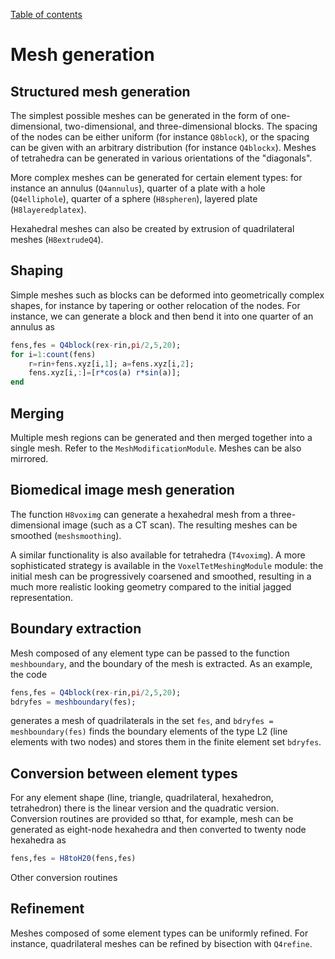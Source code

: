 [Table of contents](https://petrkryslucsd.github.io/FinEtools.jl)

# Mesh generation

## Structured mesh generation

The simplest possible meshes can be generated in the form of one-dimensional, two-dimensional, and three-dimensional blocks. The spacing of the nodes can be either uniform (for instance `Q8block`), or the spacing can be given with an arbitrary distribution (for instance `Q4blockx`). Meshes of tetrahedra can be generated in various orientations of the "diagonals".

More complex meshes can be generated for certain element types: for instance an annulus (`Q4annulus`), quarter of a plate with a hole (`Q4elliphole`), quarter of a sphere (`H8spheren`), layered plate (`H8layeredplatex`).

Hexahedral meshes can also be created by extrusion of  quadrilateral meshes (`H8extrudeQ4`).

## Shaping

Simple meshes  such as blocks can be deformed into geometrically complex shapes, for instance  by tapering  or oother relocation of the nodes. For instance, we can generate a block  and then bend it  into one quarter  of  an annulus as

```julia
fens,fes = Q4block(rex-rin,pi/2,5,20);
for i=1:count(fens)
    r=rin+fens.xyz[i,1]; a=fens.xyz[i,2];
    fens.xyz[i,:]=[r*cos(a) r*sin(a)];
end
```

## Merging

Multiple mesh regions  can be generated and then merged together into a single mesh. Refer to the `MeshModificationModule`. Meshes can be also mirrored.

## Biomedical image mesh generation

The function `H8voximg` can generate a hexahedral mesh from a three-dimensional image (such as a CT scan). The resulting meshes can be smoothed (`meshsmoothing`).

A similar functionality  is also available for tetrahedra (`T4voximg`). A more sophisticated strategy is available in the `VoxelTetMeshingModule` module: the initial mesh can be progressively coarsened and smoothed, resulting  in a much more realistic looking geometry compared  to the initial jagged representation.

## Boundary extraction

Mesh  composed of  any element type can be passed to the function  `meshboundary`, and  the boundary of the mesh is extracted. As an example, the code

```julia
fens,fes = Q4block(rex-rin,pi/2,5,20);
bdryfes = meshboundary(fes);
```

generates a mesh of quadrilaterals in the set `fes`,  and `bdryfes = meshboundary(fes)` finds the boundary elements of the type L2 (line elements with two nodes) and stores them in the  finite element set `bdryfes`.

## Conversion  between element types

For any element shape  (line, triangle,  quadrilateral, hexahedron, tetrahedron) there is  the linear version and the quadratic version. Conversion routines are provided so tthat, for example, mesh can be generated as eight-node  hexahedra  and then converted  to twenty node hexahedra as

```julia
fens,fes = H8toH20(fens,fes)
```

Other conversion routines

## Refinement

Meshes composed of some  element types can be uniformly refined. For instance, quadrilateral meshes can be refined by bisection with `Q4refine`.
